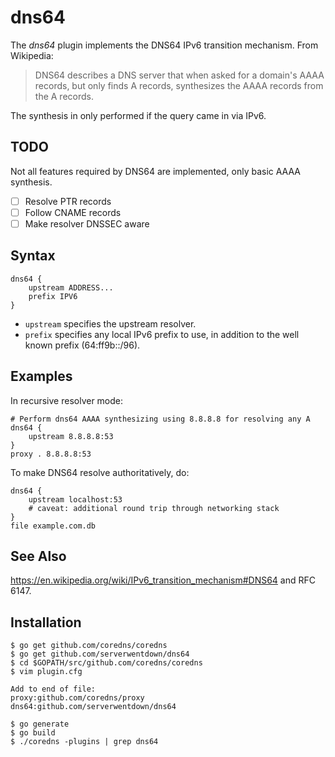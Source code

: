 # dns64

The *dns64* plugin implements the DNS64 IPv6 transition mechanism. From Wikipedia:

> DNS64 describes a DNS server that when asked for a domain's AAAA records, but only finds
> A records, synthesizes the AAAA records from the A records.

The synthesis in only performed if the query came in via IPv6.

## TODO

Not all features required by DNS64 are implemented, only basic AAAA synthesis.

* [ ] Resolve PTR records
* [ ] Follow CNAME records
* [ ] Make resolver DNSSEC aware

## Syntax

~~~
dns64 {
    upstream ADDRESS...
    prefix IPV6
}
~~~

* `upstream` specifies the upstream resolver.
* `prefix` specifies any local IPv6 prefix to use, in addition to the well known
  prefix (64:ff9b::/96).

## Examples

In recursive resolver mode:

~~~
# Perform dns64 AAAA synthesizing using 8.8.8.8 for resolving any A 
dns64 {
    upstream 8.8.8.8:53
}
proxy . 8.8.8.8:53
~~~

To make DNS64 resolve authoritatively, do:

~~~
dns64 {
    upstream localhost:53
    # caveat: additional round trip through networking stack
}
file example.com.db
~~~

## See Also

<https://en.wikipedia.org/wiki/IPv6_transition_mechanism#DNS64> and RFC 6147.

## Installation

```console
$ go get github.com/coredns/coredns
$ go get github.com/serverwentdown/dns64
$ cd $GOPATH/src/github.com/coredns/coredns
$ vim plugin.cfg

Add to end of file:
proxy:github.com/coredns/proxy
dns64:github.com/serverwentdown/dns64

$ go generate
$ go build
$ ./coredns -plugins | grep dns64
```
